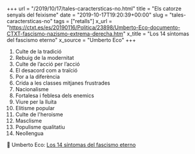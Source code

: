 +++
url = "/2019/10/17/tales-caractersticas-no.html"
title = "Els catorze senyals del feixisme"
date = "2019-10-17T19:20:39+00:00"
slug = "tales-caractersticas-no"
tags = ["retalls"]
x_url = "https://ctxt.es/es/20190116/Politica/23898/Umberto-Eco-documento-CTXT-fascismo-nazismo-extrema-derecha.htm"
x_title = "Los 14 síntomas del fascismo eterno"
x_source = "Umberto Eco"
+++

1. Culte de la tradició
2. Rebuig de la modernitat
3. Culte de l’acció per l’acció
4. El desacord com a traïció
5. Por a la diferència
6. Crida a les classes mitjanes frustrades
7. Nacionalisme
8. Fortalesa i feblesa dels enemics
9. Viure per la lluita
10. Elitisme popular
11. Culte de l'heroisme
12. Masclisme
13. Populisme qualitatiu
14. Neollengua

📎 Umberto Eco: [Los 14 síntomas del fascismo eterno](https://ctxt.es/es/20190116/Politica/23898/Umberto-Eco-documento-CTXT-fascismo-nazismo-extrema-derecha.htm)
